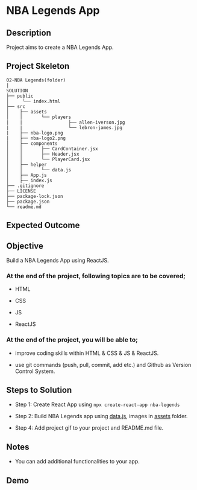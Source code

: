 # NBA Legends App 

## Description

Project aims to create a NBA Legends App.


## Project Skeleton

```
02-NBA Legends(folder)
|     
SOLUTION
├── public
│     └── index.html
├── src
│    ├── assets
│    │       └── players
|    |                 ├── allen-iverson.jpg  
|    |                 └── lebron-james.jpg
|    ├── nba-logo.png     
|    ├── nba-logo2.png
│    ├── components
│    │       ├── CardContainer.jsx
│    │       ├── Header.jsx
│    │       └── PlayerCard.jsx
│    ├── helper
│    │       └── data.js
│    ├── App.js
│    ├── index.js
├── .gitignore
├── LICENSE
├── package-lock.json
├── package.json
└── readme.md 
```

## Expected Outcome

<!-- ![Project Snapshot](./nba-legends.gif) -->

## Objective

Build a NBA Legends App using ReactJS.

### At the end of the project, following topics are to be covered;

- HTML

- CSS

- JS

- ReactJS

### At the end of the project, you will be able to;

- improve coding skills within HTML & CSS & JS & ReactJS.

- use git commands (push, pull, commit, add etc.) and Github as Version Control System.

## Steps to Solution

- Step 1: Create React App using `npx create-react-app nba-legends`

- Step 2: Build NBA Legends app using [data.js](data.js), images in [assets](./assets/) folder.

- Step 4: Add project gif to your project and README.md file.

## Notes

- You can add additional functionalities to your app.

## Demo

<!-- <a href="https://nba-legends.vercel.app/" target="_blank">NBA Legends App</a> -->
